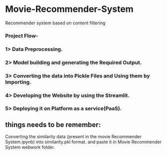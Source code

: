 # Movie-Recommender-System
Recommender system based on content filtering
### Project Flow-
### 1> Data Preprocessing.
### 2> Model building and generating the Required Output.
### 3> Converting the data into Pickle Files and Using them by Importing.
### 4> Developing the Website by using the Streamlit.
### 5> Deploying it on Platform as a service(PaaS).

## things needs to be remember:
Converting the similarity data (present in the movie Recommender System.ipynb) into similarity.pkl format.
and paste it in Movie Recommender System webwork folder.

